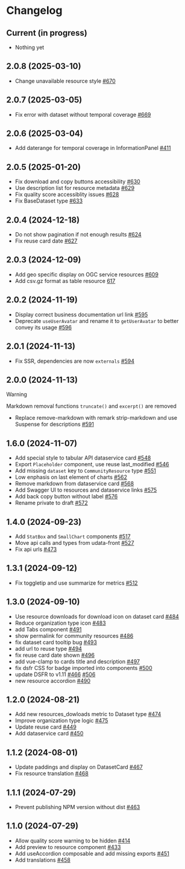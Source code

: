 # Changelog

## Current (in progress)

- Nothing yet

## 2.0.8 (2025-03-10)

- Change unavailable resource style [#670](https://github.com/datagouv/udata-front/pull/670)

## 2.0.7 (2025-03-05)

- Fix error with dataset without temporal coverage [#669](https://github.com/datagouv/udata-front/pull/669)

## 2.0.6 (2025-03-04)

- Add daterange for temporal coverage in InformationPanel [#411](https://github.com/datagouv/udata-front/pull/411)

## 2.0.5 (2025-01-20)

- Fix download and copy buttons accessibility [#630](https://github.com/datagouv/udata-front/pull/630)
- Use description list for resource metadata [#629](https://github.com/datagouv/udata-front/pull/629)
- Fix quality score accessiblity issues [#628](https://github.com/datagouv/udata-front/pull/628)
- Fix BaseDataset type [#633](https://github.dev/datagouv/udata-front/pull/633)

## 2.0.4 (2024-12-18)

- Do not show pagination if not enough results [#624](https://github.com/datagouv/udata-front/pull/624)
- Fix reuse card date [#627](https://github.com/datagouv/udata-front/pull/627)

## 2.0.3 (2024-12-09)

- Add geo specific display on OGC service resources [#609](https://github.com/datagouv/udata-front/pull/609)
- Add csv.gz format as table resource [617](https://github.com/datagouv/udata-front/pull/617)

## 2.0.2 (2024-11-19)

- Display correct business documentation url link [#595](https://github.com/datagouv/udata-front/pull/595)
- Deprecate `useUserAvatar` and rename it to `getUserAvatar` to better convey its usage [#596](https://github.com/datagouv/udata-front/pull/596)

## 2.0.1 (2024-11-13)

- Fix SSR, dependencies are now `externals` [#594](https://github.com/datagouv/udata-front/pull/594)

## 2.0.0 (2024-11-13)

> [!WARNING]
> Markdown removal functions `truncate()` and `excerpt()` are removed

- Replace remove-markdown with remark strip-markdown and use Suspense for descriptions [#591](https://github.com/datagouv/udata-front/pull/591)

## 1.6.0 (2024-11-07)

- Add special style to tabular API dataservice card [#548](https://github.com/datagouv/udata-front/pull/548)
- Export `Placeholder` component, use reuse last_modified [#546](https://github.com/datagouv/udata-front/pull/546)
- Add missing `dataset` key to `CommunityResource` type [#551](https://github.com/datagouv/udata-front/pull/551)
- Low enphasis on last element of charts [#562](https://github.com/datagouv/udata-front/pull/562)
- Remove markdown from dataservice card [#568](https://github.com/datagouv/udata-front/pull/568)
- Add Swagger UI to resources and dataservice links [#575](https://github.com/datagouv/udata-front/pull/575)
- Add back copy button without label  [#576](https://github.com/datagouv/udata-front/pull/576)
- Rename private to draft [#572](https://github.com/datagouv/udata-front/pull/572)

## 1.4.0 (2024-09-23)

- Add `StatBox` and `SmallChart` components [#517](https://github.com/datagouv/udata-front/pull/517)
- Move api calls and types from udata-front [#527](https://github.com/datagouv/udata-front/pull/527)
- Fix api urls [#473](https://github.com/datagouv/udata-front/pull/473)

## 1.3.1 (2024-09-12)

- Fix toggletip and use summarize for metrics [#512](https://github.com/datagouv/udata-front/pull/512)

## 1.3.0 (2024-09-10)

- Use resource downloads for download icon on dataset card [#484](https://github.com/datagouv/udata-front/pull/484)
- Reduce organization type icon [#483](https://github.com/datagouv/udata-front/pull/483)
- add Tabs component [#491](https://github.com/datagouv/udata-front/pull/491)
- show permalink for community resources [#486](https://github.com/datagouv/udata-front/pull/486)
- fix dataset card tooltip bug [#493](https://github.com/datagouv/udata-front/pull/493)
- add url to reuse type [#494](https://github.com/datagouv/udata-front/pull/494)
- fix reuse card date shown [#496](https://github.com/datagouv/udata-front/pull/496)
- add vue-clamp to cards title and description [#497](https://github.com/datagouv/udata-front/pull/497)
- fix dsfr CSS for badge imported into components [#500](https://github.com/datagouv/udata-front/pull/500)
- update DSFR to v1.11 [#466](https://github.com/datagouv/udata-front/pull/466) [#506](https://github.com/datagouv/udata-front/pull/506)
- new resource accordion [#490](https://github.com/datagouv/udata-front/pull/490)

## 1.2.0 (2024-08-21)

- Add new resources_dowloads metric to Dataset type [#474](https://github.com/datagouv/udata-front/pull/474)
- Improve organization type logic [#475](https://github.com/datagouv/udata-front/pull/475)
- Update reuse card [#449](https://github.com/datagouv/udata-front/pull/449)
- Add dataservice card [#450](https://github.com/datagouv/udata-front/pull/450)

## 1.1.2 (2024-08-01)

- Update paddings and display on DatasetCard [#467](https://github.com/datagouv/udata-front/pull/467)
- Fix resource translation [#468](https://github.com/datagouv/udata-front/pull/468)

## 1.1.1 (2024-07-29)

- Prevent publishing NPM version without dist [#463](https://github.com/datagouv/udata-front/pull/463)

## 1.1.0 (2024-07-29)

- Allow quality score warning to be hidden [#414](https://github.com/datagouv/udata-front/pull/414)
- Add preview to resource component [#433](https://github.com/datagouv/udata-front/pull/433)
- Add useAccordion composable and add missing exports [#451](https://github.com/datagouv/udata-front/pull/451)
- Add translations [#458](https://github.com/datagouv/udata-front/pull/458)
